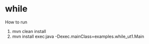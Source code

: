 # while

How to run

1. mvn clean install
2. mvn install exec:java -Dexec.mainClass=examples.while_ut1.Main
